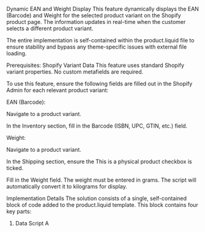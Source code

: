 Dynamic EAN and Weight Display
This feature dynamically displays the EAN (Barcode) and Weight for the selected product variant on the Shopify product page. The information updates in real-time when the customer selects a different product variant.

The entire implementation is self-contained within the product.liquid file to ensure stability and bypass any theme-specific issues with external file loading.

Prerequisites: Shopify Variant Data
This feature uses standard Shopify variant properties. No custom metafields are required.

To use this feature, ensure the following fields are filled out in the Shopify Admin for each relevant product variant:

EAN (Barcode):

Navigate to a product variant.

In the Inventory section, fill in the Barcode (ISBN, UPC, GTIN, etc.) field.

Weight:

Navigate to a product variant.

In the Shipping section, ensure the This is a physical product checkbox is ticked.

Fill in the Weight field. The weight must be entered in grams. The script will automatically convert it to kilograms for display.

Implementation Details
The solution consists of a single, self-contained block of code added to the product.liquid template. This block contains four key parts:

1. Data Script
A <script> tag generates a global JavaScript object named window.productVariantData. This object is populated on the server-side using Liquid and contains a map of all variant IDs to their corresponding barcode and weight.

2. HTML Placeholders
A container <div class="product-details-extra"> with nested rows (.product-ean, .product-weight) is added to the page. These elements are hidden by default (display: none;) and act as targets for the JavaScript to inject the dynamic data.

3. CSS Styles
An embedded <style> block provides all necessary styling for the new section, including layout, typography, and borders. This ensures a consistent look and feel without relying on external or potentially non-functional Custom CSS fields.

4. JavaScript Logic
A self-contained <script>, wrapped in a DOMContentLoaded event listener, controls the feature's logic.

It defines an updateProductDetails function that finds the placeholder elements and updates their content.

It listens for the standard 'change' event on the product form.

When a variant is changed, it reads the new variant data from event.dataset.variant and calls the updateProductDetails function.

It also runs once on page load to display the details for the initially selected variant.

How to Use
Navigate to a product variant in the Shopify Admin.

In the Inventory section, enter the EAN into the Barcode field.

In the Shipping section, enter the product's weight in grams into the Weight field.

Save the variant.

The EAN and/or Weight will now automatically appear on the product page for that variant. If a field is left empty for a variant, its corresponding row will not be displayed.
